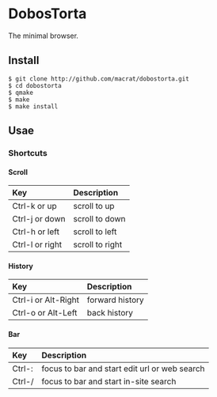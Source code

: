 DobosTorta
==========

The minimal browser.

## Install
```
$ git clone http://github.com/macrat/dobostorta.git
$ cd dobostorta
$ qmake
$ make
$ make install
```

## Usae
### Shortcuts
#### Scroll
|Key            |Description    |
|:--------------|:--------------|
|Ctrl-k or up   |scroll to up   |
|Ctrl-j or down |scroll to down |
|Ctrl-h or left |scroll to left |
|Ctrl-l or right|scroll to right|

#### History
|Key                |Description    |
|:------------------|:--------------|
|Ctrl-i or Alt-Right|forward history|
|Ctrl-o or Alt-Left |back history   |

#### Bar
|Key   |Description                                  |
|:-----|:--------------------------------------------|
|Ctrl-:|focus to bar and start edit url or web search|
|Ctrl-/|focus to bar and start in-site search        |
